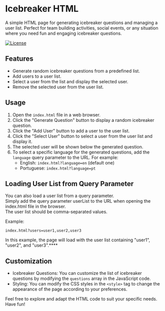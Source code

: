 # Icebreaker HTML

A simple HTML page for generating icebreaker questions and managing a user list. Perfect for team building activities, social events, or any situation where you need fun and engaging icebreaker questions.

[![License](https://img.shields.io/badge/license-MIT-blue.svg)](https://opensource.org/licenses/MIT)

## Features

- Generate random icebreaker questions from a predefined list.
- Add users to a user list.
- Select a user from the list and display the selected user.
- Remove the selected user from the user list.

## Usage

1. Open the `index.html` file in a web browser.
2. Click the "Generate Question" button to display a random icebreaker question.
3. Click the "Add User" button to add a user to the user list.
4. Click the "Select User" button to select a user from the user list and display it.
5. The selected user will be shown below the generated question.
6. To select a specific language for the generated questions, add the `language` query parameter to the URL. For example:
   - English: `index.html?language=en` (default one)
   - Portuguese: `index.html?language=pt`

## Loading User List from Query Parameter
You can also load a user list from a query parameter.  
Simply add the query parameter userList to the URL when opening the index.html file in the browser.  
The user list should be comma-separated values.

Example:
```
index.html?users=user1,user2,user3
```
In this example, the page will load with the user list containing "user1", "user2", and "user3".****

## Customization

- Icebreaker Questions: You can customize the list of icebreaker questions by modifying the `questions` array in the JavaScript code.
- Styling: You can modify the CSS styles in the `<style>` tag to change the appearance of the page according to your preferences.

Feel free to explore and adapt the HTML code to suit your specific needs. Have fun!


